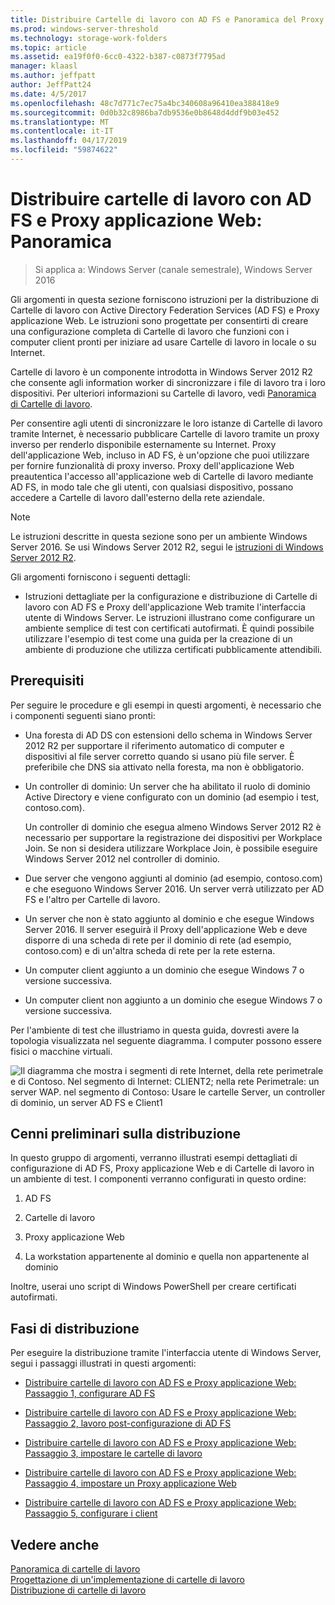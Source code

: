 ```yaml
---
title: Distribuire Cartelle di lavoro con AD FS e Panoramica del Proxy dell'applicazione Web
ms.prod: windows-server-threshold
ms.technology: storage-work-folders
ms.topic: article
ms.assetid: ea19f0f0-6cc0-4322-b387-c0873f7795ad
manager: klaasl
ms.author: jeffpatt
author: JeffPatt24
ms.date: 4/5/2017
ms.openlocfilehash: 48c7d771c7ec75a4bc340608a96410ea388418e9
ms.sourcegitcommit: 0d0b32c8986ba7db9536e0b8648d4ddf9b03e452
ms.translationtype: MT
ms.contentlocale: it-IT
ms.lasthandoff: 04/17/2019
ms.locfileid: "59874622"
---
```

# <a name="deploy-work-folders-with-ad-fs-and-web-application-proxy-overview"></a>Distribuire cartelle di lavoro con AD FS e Proxy applicazione Web: Panoramica

>Si applica a: Windows Server (canale semestrale), Windows Server 2016

Gli argomenti in questa sezione forniscono istruzioni per la distribuzione di Cartelle di lavoro con Active Directory Federation Services (AD FS) e Proxy applicazione Web. Le istruzioni sono progettate per consentirti di creare una configurazione completa di Cartelle di lavoro che funzioni con i computer client pronti per iniziare ad usare Cartelle di lavoro in locale o su Internet.  
  
Cartelle di lavoro è un componente introdotta in Windows Server 2012 R2 che consente agli information worker di sincronizzare i file di lavoro tra i loro dispositivi. Per ulteriori informazioni su Cartelle di lavoro, vedi [Panoramica di Cartelle di lavoro](Work-Folders-Overview.md).  
  
Per consentire agli utenti di sincronizzare le loro istanze di Cartelle di lavoro tramite Internet, è necessario pubblicare Cartelle di lavoro tramite un proxy inverso per renderlo disponibile esternamente su Internet. Proxy dell'applicazione Web, incluso in AD FS, è un'opzione che puoi utilizzare per fornire funzionalità di proxy inverso. Proxy dell'applicazione Web preautentica l'accesso all'applicazione web di Cartelle di lavoro mediante AD FS, in modo tale che gli utenti, con qualsiasi dispositivo, possano accedere a Cartelle di lavoro dall'esterno della rete aziendale. 

> [!NOTE]
>   Le istruzioni descritte in questa sezione sono per un ambiente Windows Server 2016. Se usi Windows Server 2012 R2, segui le [istruzioni di Windows Server 2012 R2](https://technet.microsoft.com/library/dn747208(v=ws.11).aspx).
  
Gli argomenti forniscono i seguenti dettagli:  
  
-   Istruzioni dettagliate per la configurazione e distribuzione di Cartelle di lavoro con AD FS e Proxy dell'applicazione Web tramite l'interfaccia utente di Windows Server. Le istruzioni illustrano come configurare un ambiente semplice di test con certificati autofirmati. È quindi possibile utilizzare l'esempio di test come una guida per la creazione di un ambiente di produzione che utilizza certificati pubblicamente attendibili.  
  
## <a name="prerequisites"></a>Prerequisiti  
Per seguire le procedure e gli esempi in questi argomenti, è necessario che i componenti seguenti siano pronti:  
  
-   Una foresta di AD DS con estensioni dello schema in Windows Server 2012 R2 per supportare il riferimento automatico di computer e dispositivi al file server corretto quando si usano più file server. È preferibile che DNS sia attivato nella foresta, ma non è obbligatorio.  
  
-   Un controller di dominio: Un server che ha abilitato il ruolo di dominio Active Directory e viene configurato con un dominio (ad esempio i test, contoso.com).  
  
    Un controller di dominio che esegua almeno Windows Server 2012 R2 è necessario per supportare la registrazione dei dispositivi per Workplace Join. Se non si desidera utilizzare Workplace Join, è possibile eseguire Windows Server 2012 nel controller di dominio.  
  
-   Due server che vengono aggiunti al dominio (ad esempio, contoso.com) e che eseguono Windows Server 2016. Un server verrà utilizzato per AD FS e l'altro per Cartelle di lavoro.  
  
-   Un server che non è stato aggiunto al dominio e che esegue Windows Server 2016. Il server eseguirà il Proxy dell'applicazione Web e deve disporre di una scheda di rete per il dominio di rete (ad esempio, contoso.com) e di un'altra scheda di rete per la rete esterna.  
  
-   Un computer client aggiunto a un dominio che esegue Windows 7 o versione successiva.  
  
-   Un computer client non aggiunto a un dominio che esegue Windows 7 o versione successiva.  
  
Per l'ambiente di test che illustriamo in questa guida, dovresti avere la topologia visualizzata nel seguente diagramma. I computer possono essere fisici o macchine virtuali. 
  
![Il diagramma che mostra i segmenti di rete Internet, della rete perimetrale e di Contoso. Nel segmento di Internet: CLIENT2; nella rete Perimetrale: un server WAP. nel segmento di Contoso: Usare le cartelle Server, un controller di dominio, un server AD FS e Client1](media/deploy-work-folders-adfs/WF_ADFS_WAP_Diagram.png)

## <a name="deployment-overview"></a>Cenni preliminari sulla distribuzione  
In questo gruppo di argomenti, verranno illustrati esempi dettagliati di configurazione di AD FS, Proxy applicazione Web e di Cartelle di lavoro in un ambiente di test. I componenti verranno configurati in questo ordine:  
  
1.  AD FS  
  
2.  Cartelle di lavoro  
  
3.  Proxy applicazione Web  
  
4.  La workstation appartenente al dominio e quella non appartenente al dominio  
  
Inoltre, userai uno script di Windows PowerShell per creare certificati autofirmati.  
  
## <a name="deployment-steps"></a>Fasi di distribuzione  
Per eseguire la distribuzione tramite l'interfaccia utente di Windows Server, segui i passaggi illustrati in questi argomenti:  
  
-   [Distribuire cartelle di lavoro con AD FS e Proxy applicazione Web: Passaggio 1, configurare AD FS](deploy-work-folders-adfs-step1.md)  
  
-   [Distribuire cartelle di lavoro con AD FS e Proxy applicazione Web: Passaggio 2, lavoro post-configurazione di AD FS](deploy-work-folders-adfs-step2.md)  
  
-   [Distribuire cartelle di lavoro con AD FS e Proxy applicazione Web: Passaggio 3, impostare le cartelle di lavoro](deploy-work-folders-adfs-step3.md)  
  
-   [Distribuire cartelle di lavoro con AD FS e Proxy applicazione Web: Passaggio 4, impostare un Proxy applicazione Web](deploy-work-folders-adfs-step4.md)  
  
-   [Distribuire cartelle di lavoro con AD FS e Proxy applicazione Web: Passaggio 5, configurare i client](deploy-work-folders-adfs-step5.md)  

## <a name="see-also"></a>Vedere anche  
[Panoramica di cartelle di lavoro](Work-Folders-Overview.md)  
[Progettazione di un'implementazione di cartelle di lavoro](Plan-Work-Folders.md)  
[Distribuzione di cartelle di lavoro](Deploy-Work-Folders.md)  
  

